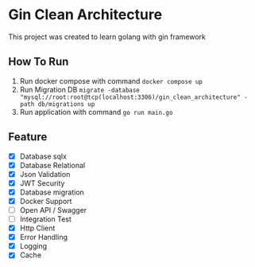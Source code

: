 # Gin Clean Architecture

This project was created to learn golang with gin framework

## How To Run

1. Run docker compose with command `docker compose up`
2. Run Migration DB `migrate -database "mysql://root:root@tcp(localhost:3306)/gin_clean_architecture" -path db/migrations up`
3. Run application with command `go run main.go`

## Feature

- [x] Database sqlx
- [x] Database Relational
- [x] Json Validation
- [x] JWT Security
- [x] Database migration
- [x] Docker Support
- [ ] Open API / Swagger
- [ ] Integration Test
- [x] Http Client
- [x] Error Handling
- [x] Logging
- [x] Cache